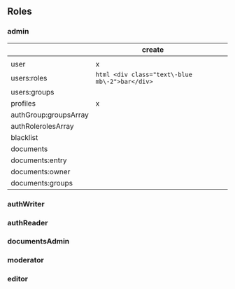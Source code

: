## Roles

### admin
|                       | create                                                |   |   |
|-----------------------|-------------------------------------------------------|---|---|
|                       |                                                       |   |   |
| user                  | x                                                     |   |   |
| users:roles           | ```html <div class="text\-blue mb\-2">bar</div> ``` |   |   |
| users:groups          |                                                       |   |   |
| profiles              | x                                                     |   |   |
| authGroup:groupsArray |                                                       |   |   |
| authRolerolesArray    |                                                       |   |   |
| blacklist             |                                                       |   |   |
| documents             |                                                       |   |   |
| documents:entry       |                                                       |   |   |
| documents:owner       |                                                       |   |   |
| documents:groups      |                                                       |   |   |


### authWriter


### authReader


### documentsAdmin


### moderator


### editor